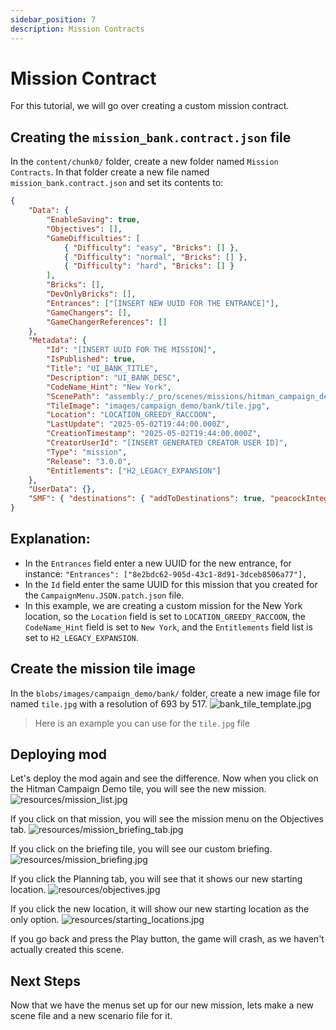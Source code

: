 ```yaml
---
sidebar_position: 7
description: Mission Contracts
---
```


# Mission Contract

For this tutorial, we will go over creating a custom mission contract.

## Creating the `mission_bank.contract.json` file

In the `content/chunk0/` folder, create a new folder named `Mission Contracts`. In that folder create a new file named `mission_bank.contract.json` and set its contents to:

```json
{
	"Data": {
		"EnableSaving": true,
		"Objectives": [],
		"GameDifficulties": [
			{ "Difficulty": "easy", "Bricks": [] },
			{ "Difficulty": "normal", "Bricks": [] },
			{ "Difficulty": "hard", "Bricks": [] }
		],
		"Bricks": [],
		"DevOnlyBricks": [],
		"Entrances": ["[INSERT NEW UUID FOR THE ENTRANCE]"],
		"GameChangers": [],
		"GameChangerReferences": []
	},
	"Metadata": {
		"Id": "[INSERT UUID FOR THE MISSION]",
		"IsPublished": true,
		"Title": "UI_BANK_TITLE",
		"Description": "UI_BANK_DESC",
		"CodeName_Hint": "New York",
		"ScenePath": "assembly:/_pro/scenes/missions/hitman_campaign_demo/mission_bank/scene_bank.entity",
		"TileImage": "images/campaign_demo/bank/tile.jpg",
		"Location": "LOCATION_GREEDY_RACCOON",
		"LastUpdate": "2025-05-02T19:44:00.000Z",
		"CreationTimestamp": "2025-05-02T19:44:00.000Z",
		"CreatorUserId": "[INSERT GENERATED CREATOR USER ID]",
		"Type": "mission",
		"Release": "3.0.0",
		"Entitlements": ["H2_LEGACY_EXPANSION"]
	},
	"UserData": {},
	"SMF": { "destinations": { "addToDestinations": true, "peacockIntegration": true, "narrativeContext": "Mission" } }
}
```

## Explanation:

* In the `Entrances` field enter a new UUID for the new entrance, for instance:
`"Entrances": ["8e2bdc62-905d-43c1-8d91-3dceb8506a77"],`
* In the `Id` field enter the same UUID for this mission that you created for the `CampaignMenu.JSON.patch.json` file.
* In this example, we are creating a custom mission for the New York location, so the `Location` field is set to `LOCATION_GREEDY_RACCOON`, the `CodeName_Hint` field is set to `New York`, and the `Entitlements` field list is set to `H2_LEGACY_EXPANSION`.

## Create the mission tile image
In the `blobs/images/campaign_demo/bank/` folder, create a new image file for named `tile.jpg` with a resolution of 693 by 517.
![bank_tile_template.jpg](resources/bank_tile_template.jpg)
> Here is an example you can use for the `tile.jpg` file 

## Deploying mod
Let's deploy the mod again and see the difference.
Now when you click on the Hitman Campaign Demo tile, you will see the new mission.  
![resources/mission_list.jpg](resources/mission_list.jpg)

If you click on that mission, you will see the mission menu on the Objectives tab.
![resources/mission_briefing_tab.jpg](resources/mission_briefing_tab.jpg)

If you click on the briefing tile, you will see our custom briefing.
![resources/mission_briefing.jpg](resources/mission_briefing.jpg)

If you click the Planning tab, you will see that it shows our new starting location.
![resources/objectives.jpg](resources/objectives.jpg)

If you click the new location, it will show our new starting location as the only option.
![resources/starting_locations.jpg](resources/starting_locations.jpg)

If you go back and press the Play button, the game will crash, as we haven't actually created this scene.

## Next Steps
Now that we have the menus set up for our new mission, lets make a new scene file and a new scenario file for it.